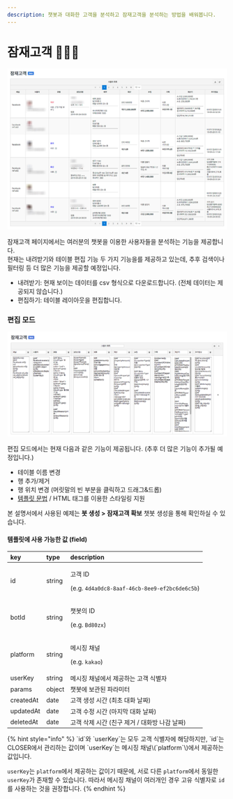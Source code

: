 ```yaml
---
description: 챗봇과 대화한 고객을 분석하고 잠재고객을 분석하는 방법을 배워봅니다.
---
```


# 잠재고객 👩🏻‍🔬

![&#xC7A0;&#xC7AC;&#xACE0;&#xAC1D; &#xD14C;&#xC774;&#xBE14; \(&#xBCA0;&#xD0C0;\)](../.gitbook/assets/audience-example.jpg)

잠재고객 페이지에서는 여러분의 챗봇을 이용한 사용자들을 분석하는 기능을 제공합니다.  
현재는 내려받기와 테이블 편집 기능 두 가지 기능을를 제공하고 있는데, 추후 검색이나 필터링 등 더 많은 기능을 제공할 예정입니다. 

* 내려받기: 현재 보이는 데이터를 csv 형식으로 다운로드합니다. \(전체 데이터는 제공되지 않습니다.\)
* 편집하기: 테이블 레이아웃을 편집합니다.

### 편집 모드 <a id="edit"></a>

![&#xC7A0;&#xC7AC;&#xACE0;&#xAC1D; &#xD14C;&#xC774;&#xBE14; &#xD3B8;&#xC9D1; &#xD654;&#xBA74; ](../.gitbook/assets/audience-editing.png)

편집 모드에서는 현재 다음과 같은 기능이 제공됩니다. \(추후 더 많은 기능이 추가될 예정입니다.\) 

* 테이블 이름 변경
* 행 추가/제거 
* 행 위치 변경 \(머릿말의 빈 부분을 클릭하고 드래그&드롭\)
* [템플릿 문법](chatbot/advanced/template-syntax.md) / HTML 태그를 이용한 스타일링 지원

본 설명서에서 사용된 예제는 **봇 생성 &gt; 잠재고객 확보** 챗봇 생성을 통해 확인하실 수 있습니다.

#### 템플릿에 사용 가능한 값 \(field\)

<table>
  <thead>
    <tr>
      <th style="text-align:left">key</th>
      <th style="text-align:left">type</th>
      <th style="text-align:left">description</th>
    </tr>
  </thead>
  <tbody>
    <tr>
      <td style="text-align:left">id</td>
      <td style="text-align:left">string</td>
      <td style="text-align:left">
        <p>&#xACE0;&#xAC1D; ID</p>
        <p>(e.g. <code>4d4a0dc8-8aaf-46cb-8ee9-ef2bc6de6c5b</code>)</p>
      </td>
    </tr>
    <tr>
      <td style="text-align:left">botId</td>
      <td style="text-align:left">string</td>
      <td style="text-align:left">
        <p>&#xCC57;&#xBD07;&#xC758; ID</p>
        <p>(e.g. <code>Bd80zx</code>)</p>
      </td>
    </tr>
    <tr>
      <td style="text-align:left">platform</td>
      <td style="text-align:left">string</td>
      <td style="text-align:left">
        <p>&#xBA54;&#xC2DC;&#xC9D5; &#xCC44;&#xB110;</p>
        <p>(e.g. <code>kakao</code>)</p>
      </td>
    </tr>
    <tr>
      <td style="text-align:left">userKey</td>
      <td style="text-align:left">string</td>
      <td style="text-align:left">&#xBA54;&#xC2DC;&#xC9D5; &#xCC44;&#xB110;&#xC5D0;&#xC11C; &#xC81C;&#xACF5;&#xD558;&#xB294;
        &#xACE0;&#xAC1D; &#xC2DD;&#xBCC4;&#xC790;</td>
    </tr>
    <tr>
      <td style="text-align:left">params</td>
      <td style="text-align:left">object</td>
      <td style="text-align:left">&#xCC57;&#xBD07;&#xC5D0; &#xBCF4;&#xAD00;&#xB41C; &#xD30C;&#xB77C;&#xBBF8;&#xD130;</td>
    </tr>
    <tr>
      <td style="text-align:left">createdAt</td>
      <td style="text-align:left">date</td>
      <td style="text-align:left">&#xACE0;&#xAC1D; &#xC0DD;&#xC131; &#xC2DC;&#xAC04; (&#xCD5C;&#xCD08; &#xB300;&#xD654;
        &#xB0A0;&#xC9DC;)</td>
    </tr>
    <tr>
      <td style="text-align:left">updatedAt</td>
      <td style="text-align:left">date</td>
      <td style="text-align:left">&#xACE0;&#xAC1D; &#xC218;&#xC815; &#xC2DC;&#xAC04; (&#xB9C8;&#xC9C0;&#xB9C9;
        &#xB300;&#xD654; &#xB0A0;&#xC9DC;)</td>
    </tr>
    <tr>
      <td style="text-align:left">deletedAt</td>
      <td style="text-align:left">date</td>
      <td style="text-align:left">&#xACE0;&#xAC1D; &#xC0AD;&#xC81C; &#xC2DC;&#xAC04; (&#xCE5C;&#xAD6C; &#xC81C;&#xAC70;
        / &#xB300;&#xD654;&#xBC29; &#xB098;&#xAC10; &#xB0A0;&#xC9DC;)</td>
    </tr>
  </tbody>
</table>{% hint style="info" %}
`id`와 `userKey`는 모두 고객 식별자에 해당하지만, `id`는 CLOSER에서 관리하는 값이며 `userKey`는 메시징 채널\(`platform`\)에서 제공하는 값입니다.

`userKey`는 `platform`에서 제공하는 값이기 때문에, 서로 다른 `platform`에서 동일한 `userKey`가 존재할 수 있습니다. 따라서 메시징 채널이 여러개인 경우 고유 식별자로 `id`를 사용하는 것을 권장합니다.
{% endhint %}

